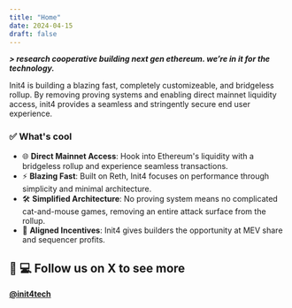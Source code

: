 ```yaml
---
title: "Home"
date: 2024-04-15
draft: false
---
```


***> research cooperative building next gen ethereum. we’re in it for the technology.***

Init4 is building a blazing fast, completely customizeable, and bridgeless rollup. By removing proving systems and enabling direct mainnet liquidity access, init4 provides a seamless and stringently secure end user experience.

### **✅ What's cool**

- 🌐 **Direct Mainnet Access**: Hook into Ethereum's liquidity with a bridgeless rollup and experience seamless transactions.
- ⚡ **Blazing Fast**: Built on Reth, Init4 focuses on performance through simplicity and minimal architecture.
- 🛠️ **Simplified Architecture**: No proving system means no complicated cat-and-mouse games, removing an entire attack surface from the rollup.
- 🤝 **Aligned Incentives**: Init4 gives builders the opportunity at MEV share and sequencer profits.

## 🎀 💻 **Follow us on X to see more**

**[@init4tech](https://x.com/init4tech)**
